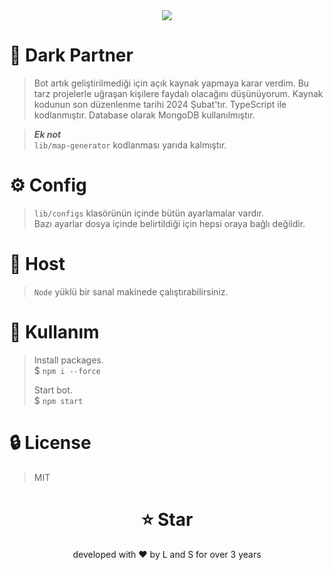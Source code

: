 <div align="center">
    <img src="https://i.ibb.co/DfKb26Xt/dp.png">
</div>

# 🤖 Dark Partner
> Bot artık geliştirilmediği için açık kaynak yapmaya karar verdim. Bu tarz projelerle uğraşan kişilere faydalı olacağını düşünüyorum. Kaynak kodunun son düzenlenme tarihi 2024 Şubat'tır. TypeScript ile kodlanmıştır. Database olarak MongoDB kullanılmıştır.

> ***Ek not*** \
> `lib/map-generator` kodlanması yarıda kalmıştır.

# ⚙️ Config
> `lib/configs` klasörünün içinde bütün ayarlamalar vardır. \
> Bazı ayarlar dosya içinde belirtildiği için hepsi oraya bağlı değildir.

# 🔑 Host
> `Node` yüklü bir sanal makinede çalıştırabilirsiniz.

# 📜 Kullanım
> Install packages. \
> $ `npm i --force`
>
> Start bot. \
> $ `npm start`

# 🔒 License
> MIT


<div align="center">
    <h1>⭐ Star</h1>
    <p>developed with ❤️ by L and S for over 3 years</p>
</div>